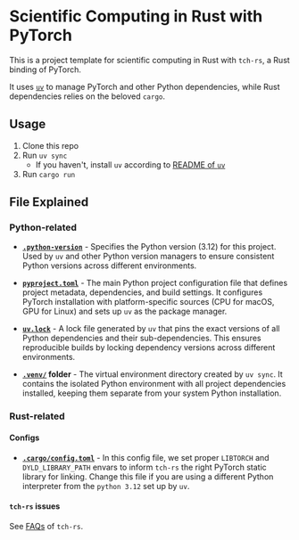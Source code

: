 # Scientific Computing in Rust with PyTorch

This is a project template for scientific computing in Rust with `tch-rs`, a Rust binding of PyTorch.

It uses [`uv`](https://github.com/astral-sh/uv) to manage PyTorch and other Python dependencies, while Rust dependencies relies on the beloved `cargo`.

## Usage

1. Clone this repo
2. Run `uv sync`
   * If you haven't, install `uv` according to [README of `uv`](https://github.com/astral-sh/uv?tab=readme-ov-file#installation)
3. Run `cargo run`

## File Explained

### Python-related

* **[`.python-version`](.python-version)** - Specifies the Python version (3.12) for this project. Used by `uv` and other Python version managers to ensure consistent Python versions across different environments.

* **[`pyproject.toml`](pyproject.toml)** - The main Python project configuration file that defines project metadata, dependencies, and build settings. It configures PyTorch installation with platform-specific sources (CPU for macOS, GPU for Linux) and sets up `uv` as the package manager.

* **[`uv.lock`](uv.lock)** - A lock file generated by `uv` that pins the exact versions of all Python dependencies and their sub-dependencies. This ensures reproducible builds by locking dependency versions across different environments.

* **[`.venv/`](.venv/) folder** - The virtual environment directory created by `uv sync`. It contains the isolated Python environment with all project dependencies installed, keeping them separate from your system Python installation.

### Rust-related

#### Configs

* **[`.cargo/config.toml`](.cargo/config.toml)** - In this config file, we set proper `LIBTORCH` and `DYLD_LIBRARY_PATH` envars to inform `tch-rs` the right PyTorch static library for linking. Change this file if you are using a different Python interpreter from the `python 3.12` set up by `uv`.

#### `tch-rs` issues

See [FAQs](https://github.com/LaurentMazare/tch-rs?tab=readme-ov-file#faq) of `tch-rs`.